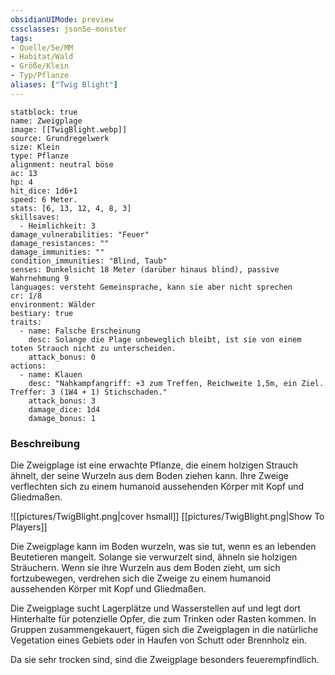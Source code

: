 ```yaml
---
obsidianUIMode: preview
cssclasses: json5e-monster
tags:
- Quelle/5e/MM
- Habitat/Wald
- Größe/Klein
- Typ/Pflanze
aliases: ["Twig Blight"]
---
```

```statblock
statblock: true
name: Zweigplage
image: [[TwigBlight.webp]]
source: Grundregelwerk
size: Klein
type: Pflanze
alignment: neutral böse
ac: 13
hp: 4
hit_dice: 1d6+1
speed: 6 Meter.
stats: [6, 13, 12, 4, 8, 3]
skillsaves:
  - Heimlichkeit: 3
damage_vulnerabilities: "Feuer"
damage_resistances: ""
damage_immunities: ""
condition_immunities: "Blind, Taub"
senses: Dunkelsicht 18 Meter (darüber hinaus blind), passive Wahrnehmung 9
languages: versteht Gemeinsprache, kann sie aber nicht sprechen
cr: 1/8
environment: Wälder
bestiary: true
traits:
  - name: Falsche Erscheinung
    desc: Solange die Plage unbeweglich bleibt, ist sie von einem toten Strauch nicht zu unterscheiden.
    attack_bonus: 0
actions:
  - name: Klauen
    desc: "Nahkampfangriff: +3 zum Treffen, Reichweite 1,5m, ein Ziel. Treffer: 3 (1W4 + 1) Stichschaden."
    attack_bonus: 3
    damage_dice: 1d4
    damage_bonus: 1
```

### Beschreibung

Die Zweigplage ist eine erwachte Pflanze, die einem holzigen Strauch ähnelt, der seine Wurzeln aus dem Boden ziehen kann. Ihre Zweige verflechten sich zu einem humanoid aussehenden Körper mit Kopf und Gliedmaßen.

![[pictures/TwigBlight.png|cover hsmall]]
[[pictures/TwigBlight.png|Show To Players]]

Die Zweigplage kann im Boden wurzeln, was sie tut, wenn es an lebenden Beutetieren mangelt. Solange sie verwurzelt sind, ähneln sie holzigen Sträuchern. Wenn sie ihre Wurzeln aus dem Boden zieht, um sich fortzubewegen, verdrehen sich die Zweige zu einem humanoid aussehenden Körper mit Kopf und Gliedmaßen.

Die Zweigplage sucht Lagerplätze und Wasserstellen auf und legt dort Hinterhalte für potenzielle Opfer, die zum Trinken oder Rasten kommen. In Gruppen zusammengekauert, fügen sich die Zweigplagen in die natürliche Vegetation eines Gebiets oder in Haufen von Schutt oder Brennholz ein.

Da sie sehr trocken sind, sind die Zweigplage besonders feuerempfindlich.